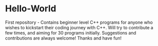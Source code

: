 # Hello-World
First repository - 
Contains beginner level C++ programs for anyone who wishes to kickstart their coding journey with C++.
Will try to contribute a few times, and aiming for 30 programs initially.
Suggestions and contributions are always welcome!
Thanks and have fun!
